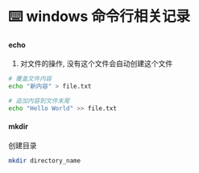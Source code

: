 # ⌨️ windows 命令行相关记录

#### echo

1. 对文件的操作, 没有这个文件会自动创建这个文件

```bash
# 覆盖文件内容
echo "新内容" > file.txt

# 追加内容到文件末尾
echo "Hello World" >> file.txt
```

#### mkdir

创建目录

```bash
mkdir directory_name
```
